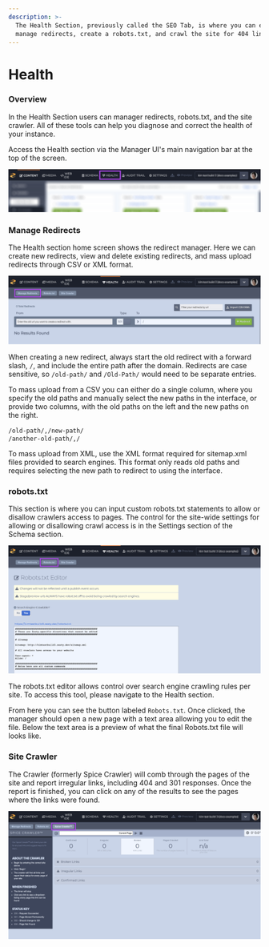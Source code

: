 ```yaml
---
description: >-
  The Health Section, previously called the SEO Tab, is where you can edit and
  manage redirects, create a robots.txt, and crawl the site for 404 links.
---
```


# Health

### Overview

In the Health Section users can manager redirects, robots.txt, and the site crawler. All of these tools can help you diagnose and correct the health of your instance. 

Access the Health section via the Manager UI's main navigation bar at the top of the screen. 

![Access the Health section via the Manager UI&apos;s main navigation.](../../../.gitbook/assets/health-section-nav.png)

### Manage Redirects

The Health section home screen shows the redirect manager. Here we can create new redirects, view and delete existing redirects, and mass upload redirects through CSV or XML format.

![Redirects are located under the Health section.](../../../.gitbook/assets/health-section-manage-redirects.png)

When creating a new redirect, always start the old redirect with a forward slash, `/`, and include the entire path after the domain. Redirects are case sensitive, so `/old-path/` and `/Old-Path/` would need to be separate entries.

To mass upload from a CSV you can either do a single column, where you specify the old paths and manually select the new paths in the interface, or provide two columns, with the old paths on the left and the new paths on the right.

```text
/old-path/,/new-path/
/another-old-path/,/
```

To mass upload from XML, use the XML format required for sitemap.xml files provided to search engines. This format only reads old paths and requires selecting the new path to redirect to using the interface.

### robots.txt

This section is where you can input custom robots.txt statements to allow or disallow crawlers access to pages. The control for the site-wide settings for allowing or disallowing crawl access is in the Settings section of the Schema section.

![Access the Robots.txt file from the Health section.](../../../.gitbook/assets/health-section-robots.png)

The robots.txt editor allows control over search engine crawling rules per site. To access this tool, please navigate to the Health section.

From here you can see the button labeled `Robots.txt`. Once clicked, the manager should open a new page with a text area allowing you to edit the file. Below the text area is a preview of what the final Robots.txt file will looks like.

### Site Crawler

The Crawler \(formerly Spice Crawler\) will comb through the pages of the site and report irregular links, including 404 and 301 responses. Once the report is finished, you can click on any of the results to see the pages where the links were found.

![The Site Crawler can be accessed via the Health section.](../../../.gitbook/assets/health-section-spice-crawler.png)


